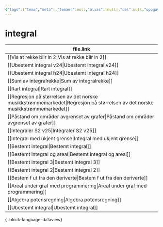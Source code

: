 ```yaml
---
{"tags":["tema","meta"],"temaer":null,"alias":[null],"del":null,"oppgave":null,"fag":null,"eksamen":null,"dg-publish":true,"title":"integral","date":"2023-06-01","modified":"2023-06-01","permalink":"/temaer/integral/","dgPassFrontmatter":true}
---
```



# integral
| file.link                                                                                                                       |
| ------------------------------------------------------------------------------------------------------------------------------- |
| [[Vis at rekke blir ln 2\|Vis at rekke blir ln 2]]                                                                           |
| [[Ubestemt integral v24\|Ubestemt integral v24]]                                                                             |
| [[Ubestemt integral h24\|Ubestemt integral h24]]                                                                             |
| [[Sum av integralrekke\|Sum av integralrekke]]                                                                               |
| [[Rart integral\|Rart integral]]                                                                                             |
| [[Regresjon på størrelsen av det norske musikkstrømmemarkedet\|Regresjon på størrelsen av det norske musikkstrømmemarkedet]] |
| [[Påstand om områder avgrenset av grafer\|Påstand om områder avgrenset av grafer]]                                           |
| [[Integraler S2 v25\|Integraler S2 v25]]                                                                                     |
| [[Integral med ukjent grense\|Integral med ukjent grense]]                                                                   |
| [[Bestemt integral\|Bestemt integral]]                                                                                       |
| [[Bestemt integral og areal\|Bestemt integral og areal]]                                                                     |
| [[Bestemt integral 3\|Bestemt integral 3]]                                                                                   |
| [[Bestemt integral 2\|Bestemt integral 2]]                                                                                   |
| [[Bestem f ut fra den deriverte\|Bestem f ut fra den deriverte]]                                                             |
| [[Areal under graf med programmering\|Areal under graf med programmering]]                                                   |
| [[Algebra potensregning\|Algebra potensregning]]                                                                             |
| [[Ubestemt integral\|Ubestemt integral]]                                                                                     |

{ .block-language-dataview}
